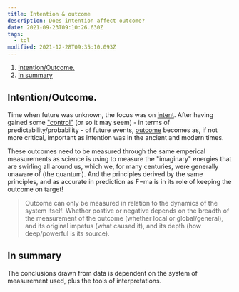 ```yaml
---
title: Intention & outcome
description: Does intention affect outcome?
date: 2021-09-23T09:10:26.630Z
tags:
  - tol
modified: 2021-12-28T09:35:10.093Z
---
```


1. [Intention/Outcome.](#intentionoutcome)
2. [In summary](#in-summary)

## Intention/Outcome.

Time when future was unknown, the focus was on [intent](intention.html). After having gained some ["control"](control.html) (or so it may seem) - in terms of predictability/probability - of future events, [outcome](outcome.html) becomes as, if not more critical, important as intention was in the ancient and modern times.

These outcomes need to be measured through the same emperical measurements as science is using to measure the "imaginary" energies that are swirling all around us, which we, for many centuries, were generally unaware of (the quantum). And the principles derived by the same principles, and as accurate in prediction as F=ma is in its role of keeping the outcome on target!

> Outcome can only be measured in relation to the dynamics of the system itself. Whether postive or negative depends on the breadth of the measurement of the outcome (whether local or global/general), and its original impetus (what caused it), and its depth (how deep/powerful is its source).

## In summary

The conclusions drawn from data is dependent on the system of measurement used, plus the tools of interpretations.
